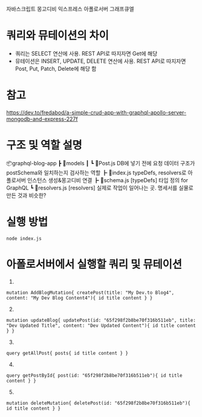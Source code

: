 자바스크립트
몽고디비
익스프레스
아폴로서버
그래프큐엘

# 쿼리와 뮤테이션의 차이
- 쿼리는 SELECT 연산에 사용. REST API로 따지자면 Get에 해당
- 뮤테이션은 INSERT, UPDATE, DELETE 연산에 사용. REST API로 따지자면 Post, Put, Patch, Delete에 해당 함


# 참고
https://dev.to/fredabod/a-simple-crud-app-with-graphql-apollo-server-mongodb-and-express-227f


# 구조 및 역할 설명
📦graphql-blog-app
┣ 📂models
┃ ┗ 📜Post.js                        DB에 넣기 전에 요청 데이터 구조가 postSchema와 일치하는지 검사하는 역할
┣ 📜index.js                         typeDefs, resolvers로 아폴로서버 인스턴스 생성&몽고디비 연결
┣ 📜schema.js [typeDefs]             타입 정의 for GraphQL
┗ 📜resolvers.js [resolvers]         실제로 작업이 일어나는 곳. 명세서를 실물로 만든 것과 비슷한?


# 실행 방법
`node index.js`


# 아폴로서버에서 실행할 쿼리 및 뮤테이션
1. 
`mutation AddBlogMutation{
  createPost(title: "My Dev.to Blog4", content: "My Dev Blog Content4"){
    id
    title
    content
  }
}
`

2.
`
mutation updateBlog{
  updatePost(id: "65f298f2b8be70f316b511eb", title: "Dev Updated Title", content: "Dev Updated Content"){
    id
    title
    content
  }
}
`

3. 
`
query getAllPost{
  posts{
    id
    title
    content
  }
}
`

4.
`
query getPostById{
  post(id: "65f298f2b8be70f316b511eb"){
    id
    title
    content
  }
}
`

5. 
`
mutation deleteMutation{
  deletePost(id: "65f298f2b8be70f316b511eb"){
    id
    title
    content
  }
}
`